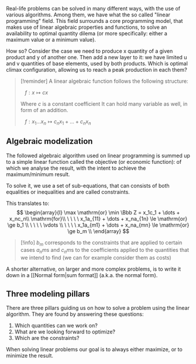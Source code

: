 Real-life problems can be solved in many different ways, with the use of various algorithms. Among them, we have what the so called "linear programming" field. This field surrounds a core programming model, that makes use of linear algebraic properties and functions, to solve an availability to optimal quantity dilema (or more specifically: either a maximum value or a minimum value).

How so? Consider the case we need to produce x quantity of a given product and y of another one. Then add a new layer to it: we have limited u and v quantities of base elements, used by both products. 
Which is optimal climax configuration, allowing us to reach a peak production in each them?

> [!reminder]
> A linear algebraic function follows the following structure:
> 
> $\ \ \ f: x\mapsto cx$ 
> 
> Where $c$ is a constant coefficient
> It can hold many variable as well, in form of an addition.
> 
> $\ \ \ f: x_1 \dots x_n \mapsto c_nx_1 + \dots + c_nx_n$ 

## Algebraic modelization
The followed algebraic algorithm used on linear programming is summed up to a simple linear function called the objective (or economic function): of which we analyse the result, with the intent to achieve the maximum/minimum result. 

To solve it, we use a set of sub-equations, that can consists of both equalities or inequalities and are called constraints.

This translates to: 
$$
\begin{array}{l}
\max \mathrm{or} \min \Bbb Z = x_1c_1 + \dots + x_nc_n\\
\mathrm{for}\\ 
\ \ \ \ x_1a_{11} + \dots + x_na_{1n} \le \mathrm{or} \ge b_1 \\
\ \ \ \ \vdots \\
\ \ \ \ x_1a_{m1} + \dots + x_na_{mn} \le \mathrm{or} \ge b_m \\
\end{array}
$$

> [!info]
> $b_m$ corresponds to the constraints that are applied to certain cases
> $a_nm$s and $c_nm$s to the coefficients applied to the quantities that we intend to find (we can for example consider them as costs)

A shorter alternative, on larger and more complex problems, is to write it down in a [[Normal form|sum format]] (a.k.a. the normal form).

## Three modeling pillars
There are three pillars guiding us on how to solve a problem using the linear algorithm. They are found by answering these questions:
1) Which quantities can we work on?
2) What are we looking forward to optimize?
3) Which are the constraints?

When solving linear problems our goal is to always either maximize, or to minimize the result.
